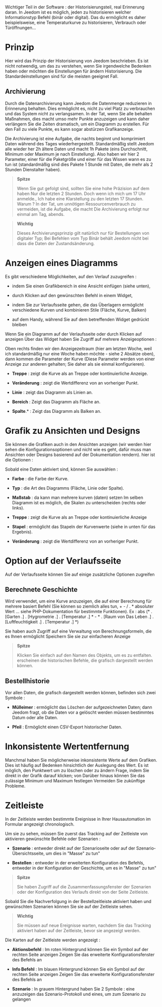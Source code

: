 Wichtiger Teil in der Software : der Historisierungsteil, real
Erinnerung daran. In Jeedom ist es möglich, jeden zu historisieren
welcher Informationstyp Befehl (binär oder digital). Das du
ermöglicht es daher beispielsweise, eine Temperaturkurve zu historisieren,
Verbrauch oder Türöffnungen…

Prinzip 
========

Hier wird das Prinzip der Historisierung von Jeedom beschrieben. Es ist nicht
notwendig, um das zu verstehen, wenn Sie irgendwelche Bedenken haben
oder möchten die Einstellungen für ändern
Historisierung. Die Standardeinstellungen sind für die meisten geeignet
Fall.

Archivierung 
---------

Durch die Datenarchivierung kann Jeedom die Datenmenge reduzieren
in Erinnerung behalten. Dies ermöglicht es, nicht zu viel Platz zu verbrauchen und
das System nicht zu verlangsamen. In der Tat, wenn Sie alle behalten
Maßnahmen, dies macht umso mehr Punkte anzuzeigen und kann daher
verlängern Sie die Zeiten dramatisch, um ein Diagramm zu erstellen. Für den Fall
zu viele Punkte, es kann sogar abstürzen
Grafikanzeige.

Die Archivierung ist eine Aufgabe, die nachts beginnt und komprimiert
Daten während des Tages wiederhergestellt. Standardmäßig stellt Jeedom alle wieder her
2h ältere Daten und macht 1h Pakete (eins
Durchschnitt, Minimum oder Maximum je nach Einstellung). Also haben wir
hier 2 Parameter, einer für die Paketgröße und einer für das Wissen
wann es zu tun ist (standardmäßig sind dies Pakete
1 Stunde mit Daten, die mehr als 2 Stunden Dienstalter haben).

> **Spitze**
>
> Wenn Sie gut gefolgt sind, sollten Sie eine hohe Präzision auf dem haben
> Nur die letzten 2 Stunden. Doch wenn ich mich um 17 Uhr anmelde.,
> Ich habe eine Klarstellung zu den letzten 17 Stunden. Warum ? In der Tat,
> um unnötigen Ressourcenverbrauch zu vermeiden, ist die Aufgabe, die macht
> Die Archivierung erfolgt nur einmal am Tag, abends.

> **Wichtig**
>
> Dieses Archivierungsprinzip gilt natürlich nur für Bestellungen von
> digitaler Typ; Bei Befehlen vom Typ Binär behält Jeedom nicht bei
> dass die Daten der Zustandsänderung.

Anzeigen eines Diagramms 
========================

Es gibt verschiedene Möglichkeiten, auf den Verlauf zuzugreifen :

-   indem Sie einen Grafikbereich in eine Ansicht einfügen (siehe unten),

-   durch Klicken auf den gewünschten Befehl in einem Widget,

-   indem Sie zur Verlaufsseite gehen, die das Überlagern ermöglicht
    verschiedene Kurven und kombinieren Stile (Fläche, Kurve, Balken)

-   auf dem Handy, während Sie auf dem betreffenden Widget gedrückt bleiben

Wenn Sie ein Diagramm auf der Verlaufsseite oder durch Klicken auf anzeigen
Über das Widget haben Sie Zugriff auf mehrere Anzeigeoptionen :

Oben rechts finden wir den Anzeigezeitraum (hier am letzten
Woche, weil ich standardmäßig nur eine Woche haben möchte - siehe
2 Absätze oben), dann kommen die Parameter der Kurve
(Diese Parameter werden von einer Anzeige zur anderen gehalten; Sie daher
als sie einmal konfigurieren).

-   **Treppe** : zeigt die Kurve als an
    Treppe oder kontinuierliche Anzeige.

-   **Veränderung** : zeigt die Wertdifferenz von an
    vorheriger Punkt.

-   **Linie** : zeigt das Diagramm als Linien an.

-   **Bereich** : Zeigt das Diagramm als Fläche an.

-   **Spalte**\.* : Zeigt das Diagramm als Balken an.

Grafik zu Ansichten und Designs 
=====================================

Sie können die Grafiken auch in den Ansichten anzeigen (wir werden hier sehen
die Konfigurationsoptionen und nicht wie es geht, dafür muss man
Ansichten oder Designs basierend auf der Dokumentation rendern). hier ist
die Optionen :

Sobald eine Daten aktiviert sind, können Sie auswählen :

-   **Farbe** : die Farbe der Kurve.

-   **Typ** : die Art des Diagramms (Fläche, Linie oder Spalte).

-   **Maßstab** : da kann man mehrere kurven (daten) setzen
    Im selben Diagramm ist es möglich, die Skalen zu unterscheiden
    (rechts oder links).

-   **Treppe** : zeigt die Kurve als an
    Treppe oder kontinuierliche Anzeige

-   **Stapel** : ermöglicht das Stapeln der Kurvenwerte (siehe in
    unten für das Ergebnis).

-   **Veränderung** : zeigt die Wertdifferenz von an
    vorheriger Punkt.

Option auf der Verlaufsseite 
===============================

Auf der Verlaufsseite können Sie auf einige zusätzliche Optionen zugreifen

Berechnete Geschichte 
------------------

Wird verwendet, um eine Kurve anzuzeigen, die auf einer Berechnung für mehrere basiert
Befehl (Sie können so ziemlich alles tun, + - / \. * absoluter Wert ... siehe
PHP-Dokumentation für bestimmte Funktionen). Ex :
abs (* \. [Garten \.] \. [Hygrometrie \.] \. [Temperatur \.] * - * \. [Raum von
Das Leben \.] \. [Luftfeuchtigkeit \.] \. [Temperatur \.] *)

Sie haben auch Zugriff auf eine Verwaltung von Berechnungsformeln, die es Ihnen ermöglicht
Speichern Sie sie zur einfacheren Anzeige

> **Spitze**
>
> Klicken Sie einfach auf den Namen des Objekts, um es zu entfalten.
> erscheinen die historischen Befehle, die grafisch dargestellt werden können.

Bestellhistorie 
----------------------

Vor allen Daten, die grafisch dargestellt werden können, befinden sich zwei Symbole :

-   **Mülleimer** : ermöglicht das Löschen der aufgezeichneten Daten; dann
    Jeedom fragt, ob die Daten vor a gelöscht werden müssen
    bestimmtes Datum oder alle Daten.

-   **Pfeil** : Ermöglicht einen CSV-Export historischer Daten.

Inkonsistente Wertentfernung 
=================================

Manchmal haben Sie möglicherweise inkonsistente Werte auf dem
Grafiken. Dies ist häufig auf Bedenken hinsichtlich der Auslegung des
Wert. Es ist möglich, den Punktwert um zu löschen oder zu ändern
Frage, indem Sie direkt in der Grafik darauf klicken; von
Darüber hinaus können Sie das zulässige Minimum und Maximum festlegen
Vermeiden Sie zukünftige Probleme.

Zeitleiste 
========

In der Zeitleiste werden bestimmte Ereignisse in Ihrer Hausautomation im Formular angezeigt
chronologisch.

Um sie zu sehen, müssen Sie zuerst das Tracking auf der Zeitleiste von aktivieren
gewünschte Befehle oder Szenarien :

-   **Szenario** : entweder direkt auf der Szenarioseite oder auf der
    Szenario-Übersichtsseite, um dies in "Masse" zu tun"

-   **Bestellen** : entweder in der erweiterten Konfiguration des Befehls,
    entweder in der Konfiguration der Geschichte, um es in "Masse" zu tun"

> **Spitze**
>
> Sie haben Zugriff auf die Zusammenfassungsfenster der Szenarien oder der
> Konfiguration des Verlaufs direkt von der Seite
> Zeitleiste.

Sobald Sie die Nachverfolgung in der Bestellzeitleiste aktiviert haben und
gewünschten Szenarien können Sie sie auf der Zeitleiste sehen.

> **Wichtig**
>
> Sie müssen auf neue Ereignisse warten, nachdem Sie das Tracking aktiviert haben
> auf der Zeitleiste, bevor sie angezeigt werden.

Die Karten auf der Zeitleiste werden angezeigt :

-   **Aktionsbefehl** : Im roten Hintergrund können Sie ein Symbol auf der rechten Seite anzeigen
    Zeigen Sie das erweiterte Konfigurationsfenster des Befehls an

-   **Info Befehl** : Im blauen Hintergrund können Sie ein Symbol auf der rechten Seite anzeigen
    Zeigen Sie das erweiterte Konfigurationsfenster des Befehls an

-   **Szenario** : In grauem Hintergrund haben Sie 2 Symbole : eine anzuzeigen
    das Szenario-Protokoll und eines, um zum Szenario zu gelangen


